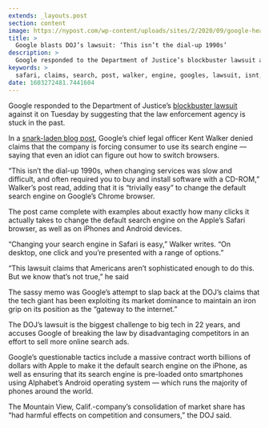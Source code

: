 ```yaml
--- 
extends: _layouts.post 
section: content 
image: https://nypost.com/wp-content/uploads/sites/2/2020/09/google-headquarters-feature.jpg?quality=90&strip=all&w=1200 
title: > 
  Google blasts DOJ’s lawsuit: ‘This isn’t the dial-up 1990s’ 
description: > 
  Google responded to the Department of Justice’s blockbuster lawsuit against it on Tuesday by suggesting that the law enforcement agency is stuck in the past.“This isn’t the dial-up 1990s, when changing services was slow and difficult, and often required you to buy and install software with a CD-ROM,” Walker’s post read, adding that it is “trivially easy” to change the default search engine on Google’s Chrome browser.“Changing your search engine in Safari is easy,” Walker writes.“On desktop, one click and you’re presented with a range of options.”“This lawsuit claims that Americans aren’t sophisticated enough to do this.The Mountain View, Calif.-company’s consolidation of market share has “had harmful effects on competition and consumers,” the DOJ said. 
keywords: > 
  safari, claims, search, post, walker, engine, googles, lawsuit, isnt, 1990s, dojs, blasts, google, default, dialup, tech 
date: 1603272481.7441604 
--- 
```

<div><p>Google responded to the Department of Justice&#8217;s <a href="https://nypost.com/2020/10/20/doj-files-antitrust-suit-against-google-over-search-ads-dominance/">blockbuster lawsuit</a> against it on Tuesday by suggesting that the law enforcement agency is stuck in the past.</p>
<p>In a <a href="https://blog.google/outreach-initiatives/public-policy/response-doj" rel="noopener noreferrer" target="_blank">snark-laden blog post</a>, Google&#8217;s chief legal officer Kent Walker denied claims that the company is forcing consumer to use its search engine &#8212;saying that even an idiot can figure out how to switch browsers.</p>
<p>&#8220;This isn&#8217;t the dial-up 1990s, when changing services was slow and difficult, and often required you to buy and install software with a CD-ROM,&#8221; Walker&#8217;s post read, adding that it is &#8220;trivially easy&#8221; to change the default search engine on Google&#8217;s Chrome browser.</p>
<p>The post came complete with examples about exactly how many clicks it actually takes to change the default search engine on the Apple&#8217;s Safari browser, as well as on iPhones and Android devices.</p>
<p>&#8220;Changing your search engine in Safari is easy,&#8221; Walker writes. &#8220;On desktop, one click and you&#8217;re presented with a range of options.&#8221;</p>
<p>&#8220;This lawsuit claims that Americans aren&#8217;t sophisticated enough to do this. But we know that&#8217;s not true,&#8221; he said</p>
<p>The sassy memo was Google&#8217;s attempt to slap back at the DOJ&#8217;s claims that the tech giant has been exploiting its market dominance to maintain an iron grip on its position as the &#8220;gateway to the internet.&#8221;</p>
<p>The DOJ&#8217;s lawsuit is the biggest challenge to big tech in 22 years, and accuses Google of breaking the law by disadvantaging competitors in an effort to sell more online search ads.</p>
<p>Google&#8217;s questionable tactics include a massive contract worth billions of dollars with Apple to make it the default search engine on the iPhone, as well as ensuring that its search engine is pre-loaded onto smartphones using Alphabet&#8217;s Android operating system &#8212; which runs the majority of phones around the world.</p>
<p>The Mountain View, Calif.-company&#8217;s consolidation of market share has &#8220;had harmful effects on competition and consumers,&#8221; the DOJ said.</p>
			</div>